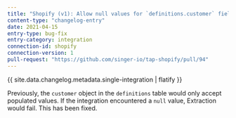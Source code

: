 ```yaml
---
title: "Shopify (v1): Allow null values for `definitions.customer` field"
content-type: "changelog-entry"
date: 2021-04-15
entry-type: bug-fix
entry-category: integration
connection-id: shopify
connection-version: 1
pull-request: "https://github.com/singer-io/tap-shopify/pull/94"
---
```

{{ site.data.changelog.metadata.single-integration | flatify }}

Previously, the `customer` object in the `definitions` table would only accept populated values. If the integration encountered a `null` value, Extraction would fail. This has been fixed.
